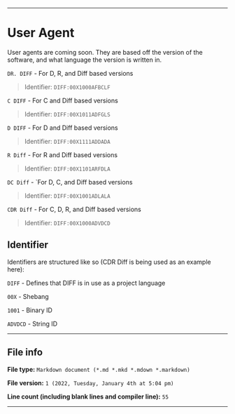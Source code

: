 
***

# User Agent

User agents are coming soon. They are based off the version of the software, and what language the version is written in.

`DR. DIFF` - For D, R, and Diff based versions

> Identifier: `DIFF:00X1000AFBCLF`

`C DIFF` - For C and Diff based versions

> Identifier: `DIFF:00X1011ADFGLS`

`D DIFF` - For D and Diff based versions

> Identifier: `DIFF:00X1111ADDADA`

`R Diff` - For R and Diff based versions

> Identifier: `DIFF:00X1101ARFDLA`

`DC Diff` - `For D, C, and Diff based versions

> Identifier: `DIFF:00X1001ADLALA`

`CDR Diff` - For C, D, R, and Diff based versions

> Identifier: `DIFF:00X1000ADVDCD`

## Identifier

Identifiers are structured like so (CDR Diff is being used as an example here):

`DIFF` - Defines that DIFF is in use as a project language

`00X` - Shebang

`1001` - Binary ID

`ADVDCD` - String ID

***

## File info

**File type:** `Markdown document (*.md *.mkd *.mdown *.markdown)`

**File version:** `1 (2022, Tuesday, January 4th at 5:04 pm)`

**Line count (including blank lines and compiler line):** `55`

***
